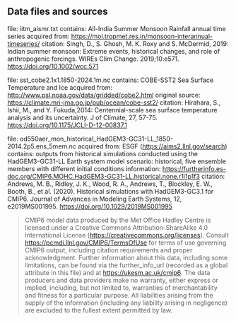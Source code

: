 Data files and sources
---

file: iitm_aismr.txt
contains: All-India Summer Monsoon Rainfall annual time series
acquired from: https://mol.tropmet.res.in/monsoon-interannual-timeseries/
citation: Singh, D., S. Ghosh, M. K. Roxy and S. McDermid, 2019: Indian summer monsoon: Extreme events, historical changes, and role of anthropogenic forcings. WIREs Clim Change. 2019;10:e571. https://doi.org/10.1002/wcc.571

file: sst_cobe2.1x1.1850-2024.1m.nc
contains: COBE-SST2 Sea Surface Temperature and Ice
acquired from: http://www.psl.noaa.gov/data/gridded/cobe2.html
original source: https://climate.mri-jma.go.jp/pub/ocean/cobe-sst2/
citation: Hirahara, S., Ishii, M., and Y. Fukuda,2014: Centennial-scale sea surface temperature analysis and its uncertainty. J of Climate, 27, 57-75. https://doi.org/10.1175/JCLI-D-12-00837.1

file: od550aer_mon_historical_HadGEM3-GC31-LL_1850-2014.2p5.ens_5mem.nc
acquired from: ESGF (https://aims2.llnl.gov/search)
contains: outputs from historical simulations conducted using the HadGEM3-GC31-LL Earth system model
scenario: historical, five ensemble members with different initial conditions
information: https://furtherinfo.es-doc.org/CMIP6.MOHC.HadGEM3-GC31-LL.historical.none.r1i1p1f3
citation: Andrews, M. B., Ridley, J. K., Wood, R. A., Andrews, T., Blockley, E. W., Booth, B., et al. (2020). Historical simulations with HadGEM3-GC3.1 for CMIP6. Journal of Advances in Modeling Earth Systems, 12, e2019MS001995. https://doi.org/10.1029/2019MS001995
> CMIP6 model data produced by the Met Office Hadley Centre is licensed under a Creative Commons Attribution-ShareAlike 4.0 International License (https://creativecommons.org/licenses). Consult https://pcmdi.llnl.gov/CMIP6/TermsOfUse for terms of use governing CMIP6 output, including citation requirements and proper acknowledgment. Further information about this data, including some limitations, can be found via the further_info_url (recorded as a global attribute in this file) and at https://ukesm.ac.uk/cmip6. The data producers and data providers make no warranty, either express or implied, including, but not limited to, warranties of merchantability and fitness for a particular purpose. All liabilities arising from the supply of the information (including any liability arising in negligence) are excluded to the fullest extent permitted by law.

